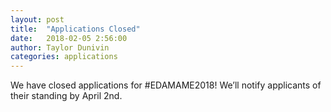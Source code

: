 ```yaml
---
layout: post
title:  "Applications Closed"
date:   2018-02-05 2:56:00
author: Taylor Dunivin
categories: applications
---
```


We have closed applications for #EDAMAME2018! We’ll notify applicants of their standing by April 2nd.
